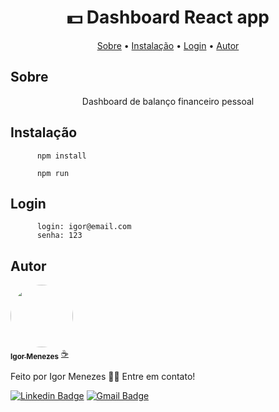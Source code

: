 <h1 align="center">
    💵 Dashboard React app
  </h1>


<p align="center">
 <a href="#sobre">Sobre</a> •
 <a href="#instalacao">Instalação</a> • 
 <a href="#teste">Login</a> • 
 <a href="#autor">Autor</a>
</p>

<h2 id="sobre">Sobre</h2>
<p align="center">Dashboard de balanço financeiro pessoal</p>

      
 <h2 id="instalacao">Instalação</h2>
 
          npm install
          
          npm run       
          
          
 <h2 id="teste">Login</h2>
 
          login: igor@email.com
          senha: 123

<h2 id="autor">Autor</h2>


<a href="https://github.com/igormenez">
 <img style="border-radius: 50%;" src="https://avatars.githubusercontent.com/u/50002202?v=4" width="100px;" alt=""/>
 <br />
 <sub><b>Igor Menezes</b></sub></a> <a href="https://blog.rocketseat.com.br/author/thiago//" >☕️</a>


Feito por Igor Menezes 👋🏽 Entre em contato!

[![Linkedin Badge](https://img.shields.io/badge/-Igor-blue?style=flat-square&logo=Linkedin&logoColor=white&link=https://www.linkedin.com/in/igor-menezesdev/)](https://www.linkedin.com/in/igor-menezesdev/) 
[![Gmail Badge](https://img.shields.io/badge/igor.meneal@gmail.com-c14438?style=flat-square&logo=Gmail&logoColor=white&link=mailto:tgmarinho@gmail.com)](mailto:igor.meneal@gmail.com)